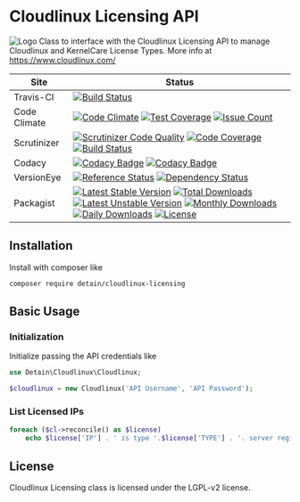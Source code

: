 # Cloudlinux Licensing API
![Logo](https://www.cloudlinux.com/images/icons/prod_cl_logo.svg) 
Class to interface with the Cloudlinux Licensing API to manage Cloudlinux and KernelCare License Types.  More info at https://www.cloudlinux.com/

Site          | Status
--------------|---------------------------
Travis-CI     | [![Build Status](https://travis-ci.org/detain/cloudlinux-licensing.svg?branch=master)](https://travis-ci.org/detain/cloudlinux-licensing)
Code Climate  | [![Code Climate](https://codeclimate.com/github/detain/cloudlinux-licensing/badges/gpa.svg)](https://codeclimate.com/github/detain/cloudlinux-licensing) [![Test Coverage](https://codeclimate.com/github/detain/cloudlinux-licensing/badges/coverage.svg)](https://codeclimate.com/github/detain/cloudlinux-licensing/coverage) [![Issue Count](https://codeclimate.com/github/detain/cloudlinux-licensing/badges/issue_count.svg)](https://codeclimate.com/github/detain/cloudlinux-licensing)
Scrutinizer   | [![Scrutinizer Code Quality](https://scrutinizer-ci.com/g/detain/cloudlinux-licensing/badges/quality-score.png?b=master)](https://scrutinizer-ci.com/g/detain/cloudlinux-licensing/?branch=master) [![Code Coverage](https://scrutinizer-ci.com/g/detain/cloudlinux-licensing/badges/coverage.png?b=master)](https://scrutinizer-ci.com/g/detain/cloudlinux-licensing/?branch=master) [![Build Status](https://scrutinizer-ci.com/g/detain/cloudlinux-licensing/badges/build.png?b=master)](https://scrutinizer-ci.com/g/detain/cloudlinux-licensing/build-status/master)
Codacy        | [![Codacy Badge](https://api.codacy.com/project/badge/Grade/226251fc068f4fd5b4b4ef9a40011d06)](https://www.codacy.com/app/detain/cloudlinux-licensing) [![Codacy Badge](https://api.codacy.com/project/badge/Coverage/25fa74eb74c947bf969602fcfe87e349)](https://www.codacy.com/app/detain/cloudlinux-licensing?utm_source=github.com&utm_medium=referral&utm_content=detain/cloudlinux-licensing&utm_campaign=Badge_Coverage)
VersionEye    | [![Reference Status](https://www.versioneye.com/php/detain:cloudlinux-licensing/reference_badge.svg?style=flat)](https://www.versioneye.com/php/detain:cloudlinux-licensing/references) [![Dependency Status](https://www.versioneye.com/user/projects/592f7318bafc5500414dfd2a/badge.svg?style=flat-square)](https://www.versioneye.com/user/projects/592f7318bafc5500414dfd2a)
Packagist     | [![Latest Stable Version](https://poser.pugx.org/detain/cloudlinux-licensing/version)](https://packagist.org/packages/detain/cloudlinux-licensing) [![Total Downloads](https://poser.pugx.org/detain/cloudlinux-licensing/downloads)](https://packagist.org/packages/detain/cloudlinux-licensing) [![Latest Unstable Version](https://poser.pugx.org/detain/cloudlinux-licensing/v/unstable)](//packagist.org/packages/detain/cloudlinux-licensing) [![Monthly Downloads](https://poser.pugx.org/detain/cloudlinux-licensing/d/monthly)](https://packagist.org/packages/detain/cloudlinux-licensing) [![Daily Downloads](https://poser.pugx.org/detain/cloudlinux-licensing/d/daily)](https://packagist.org/packages/detain/cloudlinux-licensing) [![License](https://poser.pugx.org/detain/cloudlinux-licensing/license)](https://packagist.org/packages/detain/cloudlinux-licensing)


## Installation

Install with composer like

```sh
composer require detain/cloudlinux-licensing
```

## Basic Usage

### Initialization

Initialize passing the API credentials like

```php
use Detain\Cloudlinux\Cloudlinux;

$cloudlinux = new Cloudlinux('API Username', 'API Password');
```

### List Licensed IPs

```php
foreach ($cl->reconcile() as $license)
	echo $license['IP'] . ' is type '.$license['TYPE'] . '. server registered in CLN with license: '.var_export($license['REGISTERED'], true) . "\n";
```

## License

Cloudlinux Licensing class is licensed under the LGPL-v2 license.


